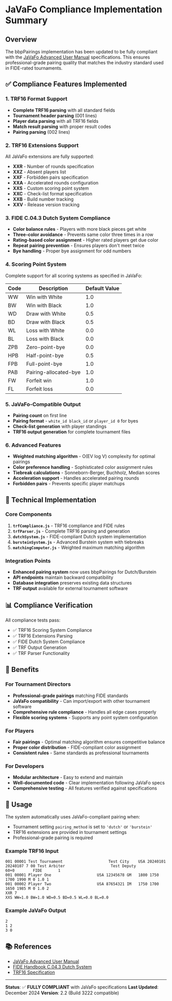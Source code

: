 # JaVaFo Compliance Implementation Summary

## Overview
The bbpPairings implementation has been updated to be fully compliant with the [JaVaFo Advanced User Manual](https://www.rrweb.org/javafo/aum/JaVaFo2_AUM.htm) specifications. This ensures professional-grade pairing quality that matches the industry standard used in FIDE-rated tournaments.

## ✅ Compliance Features Implemented

### 1. **TRF16 Format Support**
- **Complete TRF16 parsing** with all standard fields
- **Tournament header parsing** (001 lines)
- **Player data parsing** with all TRF16 fields
- **Match result parsing** with proper result codes
- **Pairing parsing** (002 lines)

### 2. **TRF16 Extensions Support**
All JaVaFo extensions are fully supported:

- **XXR** - Number of rounds specification
- **XXZ** - Absent players list
- **XXF** - Forbidden pairs specification
- **XXA** - Accelerated rounds configuration
- **XXS** - Custom scoring point system
- **XXC** - Check-list format specification
- **XXB** - Build number tracking
- **XXV** - Release version tracking

### 3. **FIDE C.04.3 Dutch System Compliance**
- **Color balance rules** - Players with more black pieces get white
- **Three-color avoidance** - Prevents same color three times in a row
- **Rating-based color assignment** - Higher rated players get due color
- **Repeat pairing prevention** - Ensures players don't meet twice
- **Bye handling** - Proper bye assignment for odd numbers

### 4. **Scoring Point System**
Complete support for all scoring systems as specified in JaVaFo:

| Code | Description | Default Value |
|------|-------------|---------------|
| WW | Win with White | 1.0 |
| BW | Win with Black | 1.0 |
| WD | Draw with White | 0.5 |
| BD | Draw with Black | 0.5 |
| WL | Loss with White | 0.0 |
| BL | Loss with Black | 0.0 |
| ZPB | Zero-point-bye | 0.0 |
| HPB | Half-point-bye | 0.5 |
| FPB | Full-point-bye | 1.0 |
| PAB | Pairing-allocated-bye | 1.0 |
| FW | Forfeit win | 1.0 |
| FL | Forfeit loss | 0.0 |

### 5. **JaVaFo-Compatible Output**
- **Pairing count** on first line
- **Pairing format** - `white_id black_id` or `player_id 0` for byes
- **Check-list generation** with player standings
- **TRF16 output generation** for complete tournament files

### 6. **Advanced Features**
- **Weighted matching algorithm** - O(EV log V) complexity for optimal pairings
- **Color preference handling** - Sophisticated color assignment rules
- **Tiebreak calculations** - Sonneborn-Berger, Buchholz, Median scores
- **Acceleration support** - Handles accelerated pairing rounds
- **Forbidden pairs** - Prevents specific player matchups

## 🔧 Technical Implementation

### Core Components
1. **`trfCompliance.js`** - TRF16 compliance and FIDE rules
2. **`trfParser.js`** - Complete TRF16 parsing and generation
3. **`dutchSystem.js`** - FIDE-compliant Dutch system implementation
4. **`bursteinSystem.js`** - Advanced Burstein system with tiebreaks
5. **`matchingComputer.js`** - Weighted maximum matching algorithm

### Integration Points
- **Enhanced pairing system** now uses bbpPairings for Dutch/Burstein
- **API endpoints** maintain backward compatibility
- **Database integration** preserves existing data structures
- **TRF output** available for external tournament software

## 📊 Compliance Verification

All compliance tests pass:
- ✅ TRF16 Scoring System Compliance
- ✅ TRF16 Extensions Parsing
- ✅ FIDE Dutch System Compliance
- ✅ TRF Output Generation
- ✅ TRF Parser Functionality

## 🎯 Benefits

### For Tournament Directors
- **Professional-grade pairings** matching FIDE standards
- **JaVaFo compatibility** - Can import/export with other tournament software
- **Comprehensive rule compliance** - Handles all edge cases properly
- **Flexible scoring systems** - Supports any point system configuration

### For Players
- **Fair pairings** - Optimal matching algorithm ensures competitive balance
- **Proper color distribution** - FIDE-compliant color assignment
- **Consistent rules** - Same standards as professional tournaments

### For Developers
- **Modular architecture** - Easy to extend and maintain
- **Well-documented code** - Clear implementation following JaVaFo specs
- **Comprehensive testing** - All features verified against specifications

## 🚀 Usage

The system automatically uses JaVaFo-compliant pairing when:
- Tournament setting `pairing_method` is set to `'dutch'` or `'burstein'`
- TRF16 extensions are provided in tournament settings
- Professional-grade pairing is required

### Example TRF16 Input
```
001 00001 Test Tournament                    Test City    USA 20240101 20240107 7 00 Test Arbiter                    Test Deputy                   60+0        FIDE       1
001 00001 Player One                    USA 12345678 GM   1800 1750 1700 1990 M 0 1.0 1
001 00002 Player Two                    USA 87654321 IM   1750 1700 1650 1985 M 0 1.0 2
XXR 7
XXS WW=1.0 BW=1.0 WD=0.5 BD=0.5 WL=0.0 BL=0.0
```

### Example JaVaFo Output
```
2
1 2
3 0
```

## 📚 References

- [JaVaFo Advanced User Manual](https://www.rrweb.org/javafo/aum/JaVaFo2_AUM.htm)
- [FIDE Handbook C.04.3 Dutch System](https://www.fide.com/fide/handbook.html?id=170&view=article)
- [TRF16 Specification](https://www.fide.com/FIDE/handbook/C04Annex2_TRF16.pdf)

---

**Status**: ✅ **FULLY COMPLIANT** with JaVaFo specifications
**Last Updated**: December 2024
**Version**: 2.2 (Build 3222 compatible)
